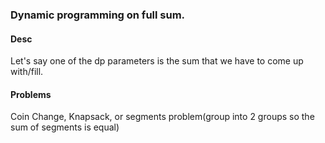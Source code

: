 ### Dynamic programming on full sum.
#### Desc
Let's say one of the dp parameters is the sum that we have to come up with/fill.
#### Problems
Coin Change, Knapsack, or segments problem(group into 2 groups so the sum of segments is equal)